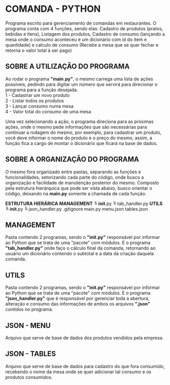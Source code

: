 # **COMANDA - PYTHON**
Programa escrito para gerenciamento de comandas em restaurantes. O programa conta com 4 funções, sendo elas: Cadastro de produtos (pratos, bebidas e itens), Listagem dos produtos, Cadastro de consumo (lançando a mesa onde o consumo aconteceu e um dicionário com id do item e quantidade) e calculo de consumo (Recebe a mesa que se quer fechar e retorna o valor total à ser pago)

## SOBRE A UTILIZAÇÃO DO PROGRAMA
Ao rodar o programa **"main.py"**, o mesmo carrega uma lista de ações possíveis, pedindo para digitar um número que servirá para direcionar o programa para a função desejada. <br/>
    1 - Cadastrar um novo produto <br/>
    2 - Listar todos os produtos <br/>
    3 - Lançar consumo numa mesa <br/>
    4 - Valor total do consumo de uma mesa <br/>
    
Uma vez selecionando a ação, o programa direciona para as próximas ações, onde o mesmo pede informações que são necessárias para continuar a rodagem do mesmo, 
por exemplo, para cadastrar um produto, você deve informar o nome do produto e o preço do mesmo, assim, a função fica a cargo de montar o dicionário que ficará na base de dados.

## SOBRE A ORGANIZAÇÃO DO PROGRAMA
O mesmo fora organizado entre pastas, separando as funções e funcionalidades, setorizando cada parte do código, onde busco a organização e facilidade de manutenção posterior do mesmo.
Composto pela estrutura hierárquica que pode ser vista abaixo, busco orientar o código, deixando na **main.py** somente a chamada de cada função.<br/>

**ESTRUTURA HIERÁRICA**
  **MANAGEMENT**
    ╚ __init__.py
    ╚ tab_handler.py
  **UTILS**
    ╚ __init__.py
    ╚ json_handler.py
  .gitignore
  main.py
  menu.json
  tables.json
  
## MANAGEMENT
Pasta contendo 2 programas, sendo o **"__init__.py"** responsável por informar ao Python que se trata de uma "pacote" com módulos. E o programa **"tab_handler.py"** onde faço o cálculo final da comanda, retornando ao usuário um dicionário contendo o subtotal e a data da criação daquela comanda.

## UTILS
Pasta contendo 2 programas, sendo o **"__init__.py"** responsável por informar ao Python que se trata de uma "pacote" com módulos. E o programa **"json_handler.py"** que é responsável por gerenciar toda a abertura, alteração e consumo das informações de ambos os arquivos **".json"** contidos no programa.

## JSON - MENU
Arquivo que serve de base de dados dos produtos vendidos pela empresa. 

## JSON - TABLES
Arquivo que serve de base de dados para cadastro do que fora consumido, recebendo o nome da mesa onde se quer adicionar tal consumo e os produtos consumidos.
